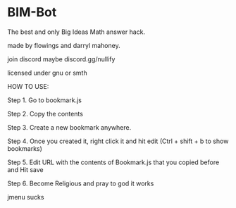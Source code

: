 # BIM-Bot
The best and only Big Ideas Math answer hack.

made by flowings and darryl mahoney.

join discord maybe 
discord.gg/nullify

licensed under gnu or smth

HOW TO USE:

Step 1. Go to bookmark.js


Step 2. Copy the contents


Step 3. Create a new bookmark anywhere.


Step 4. Once you created it, right click it and hit edit (Ctrl + shift + b to show bookmarks)


Step 5. Edit URL with the contents of Bookmark.js that you copied before and Hit save


Step 6. Become Religious and pray to god it works



jmenu sucks
